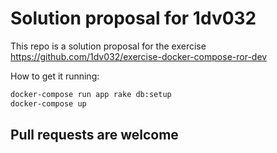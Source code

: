 # Solution proposal for 1dv032

This repo is a solution proposal for the exercise https://github.com/1dv032/exercise-docker-compose-ror-dev

How to get it running:
```bash
docker-compose run app rake db:setup
docker-compose up
```

## Pull requests are welcome
